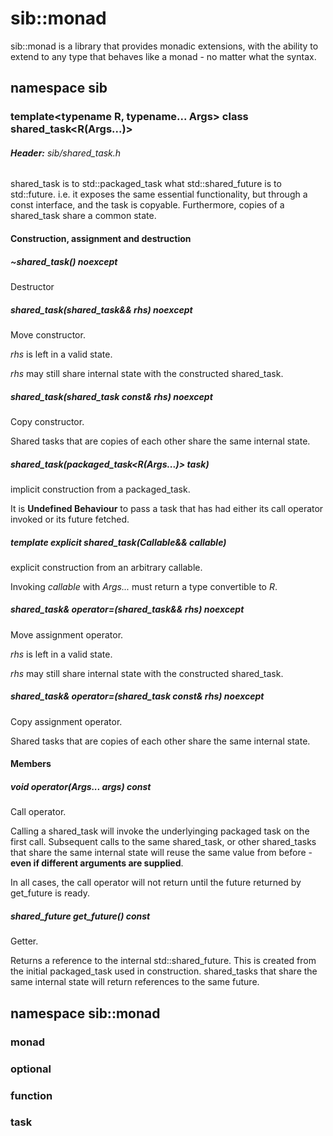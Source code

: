 # sib::monad

sib::monad is a library that provides monadic extensions, with the ability to extend to any type
that behaves like a monad - no matter what the syntax.

## namespace sib

### template\<typename R, typename... Args\> class shared_task\<R(Args...)\>

###### **Header:** sib/shared_task.h

shared_task is to std::packaged_task what std::shared_future is to std::future. i.e. it exposes the same essential functionality,
but through a const interface, and the task is copyable.  Furthermore, copies of a shared_task share a common
state.

#### Construction, assignment and destruction

##### ~shared_task() noexcept
Destructor

##### shared_task(shared_task&& rhs) noexcept
Move constructor.

_rhs_ is left in a valid state.

_rhs_ may still share internal state with the constructed shared_task.


##### shared_task(shared_task const& rhs) noexcept
Copy constructor.

Shared tasks that are copies of each other share the same internal state.

##### shared_task(packaged_task\<R(Args...)\> task)
implicit construction from a packaged_task.

It is **Undefined Behaviour** to pass a task that has had either its call operator invoked or its future fetched.

##### template<typename Callable> explicit shared_task(Callable&& callable)
explicit construction from an arbitrary callable.

Invoking _callable_ with _Args..._ must return a type convertible to _R_.

##### shared_task& operator=(shared_task&& rhs) noexcept
Move assignment operator.

_rhs_ is left in a valid state.

_rhs_ may still share internal state with the constructed shared_task.

##### shared_task& operator=(shared_task const& rhs) noexcept
Copy assignment operator.

Shared tasks that are copies of each other share the same internal state.

#### Members

##### void operator(Args... args) const
Call operator.

Calling a shared_task will invoke the underlyinging packaged task on the first call.
Subsequent calls to the same shared_task, or other shared_tasks that share the same internal state will reuse the same value from before - **even if different arguments are supplied**.

In all cases, the call operator will not return until the future returned by get_future is ready.

##### shared_future<R> get_future() const
Getter.

Returns a reference to the internal std::shared_future.  This is created from the initial packaged_task used in construction.
shared_tasks that share the same internal state will return references to the same future.

## namespace sib::monad

### monad
### optional
### function
### task